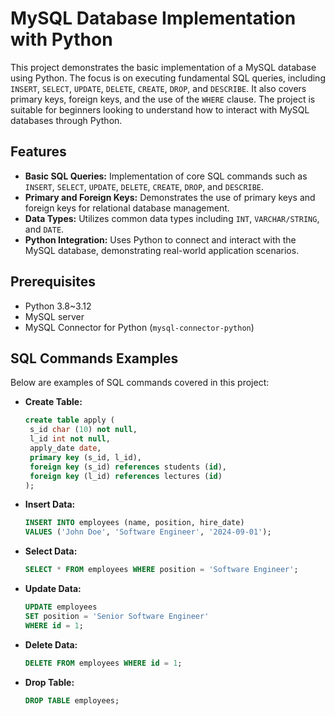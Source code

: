 # MySQL Database Implementation with Python

This project demonstrates the basic implementation of a MySQL database using Python. The focus is on executing fundamental SQL queries, including `INSERT`, `SELECT`, `UPDATE`, `DELETE`, `CREATE`, `DROP`, and `DESCRIBE`. It also covers primary keys, foreign keys, and the use of the `WHERE` clause. The project is suitable for beginners looking to understand how to interact with MySQL databases through Python.

## Features

- **Basic SQL Queries:** Implementation of core SQL commands such as `INSERT`, `SELECT`, `UPDATE`, `DELETE`, `CREATE`, `DROP`, and `DESCRIBE`.
- **Primary and Foreign Keys:** Demonstrates the use of primary keys and foreign keys for relational database management.
- **Data Types:** Utilizes common data types including `INT`, `VARCHAR/STRING`, and `DATE`.
- **Python Integration:** Uses Python to connect and interact with the MySQL database, demonstrating real-world application scenarios.

## Prerequisites

- Python 3.8~3.12
- MySQL server
- MySQL Connector for Python (`mysql-connector-python`)


## SQL Commands Examples

Below are examples of SQL commands covered in this project:

- **Create Table:**

    ```sql
    create table apply (
     s_id char (10) not null,
     l_id int not null,
     apply_date date,
     primary key (s_id, l_id),
     foreign key (s_id) references students (id),
     foreign key (l_id) references lectures (id)
    );
    ```

- **Insert Data:**

    ```sql
    INSERT INTO employees (name, position, hire_date)
    VALUES ('John Doe', 'Software Engineer', '2024-09-01');
    ```

- **Select Data:**

    ```sql
    SELECT * FROM employees WHERE position = 'Software Engineer';
    ```

- **Update Data:**

    ```sql
    UPDATE employees
    SET position = 'Senior Software Engineer'
    WHERE id = 1;
    ```

- **Delete Data:**

    ```sql
    DELETE FROM employees WHERE id = 1;
    ```

- **Drop Table:**

    ```sql
    DROP TABLE employees;
    ```



